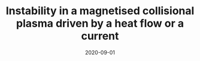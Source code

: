 ---
title: "Instability in a magnetised collisional plasma driven by a heat flow or a current"
collection: publications
permalink: /publication/2020-09-01-Instability-in-a-magnetised-collisional-plasma-driven-by-a-heat-flow-or-a-current
date: 2020-09-01
venue: 'Plasma Physics and Controlled Fusion'
paperurl: 'https://ui.adsabs.harvard.edu/abs/2020PPCF...62i5026B'
citation: ' A. Bell,  R. Kingham,  H. Watkins,  J. Matthews, &quot;Instability in a magnetised collisional plasma driven by a heat flow or a current.&quot; Plasma Physics and Controlled Fusion, 2020.'
authors: 'A. Bell, R. Kingham, H. Watkins,  et al.'
---